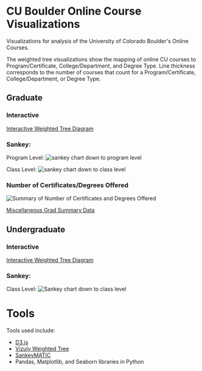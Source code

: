 # CU Boulder Online Course Visualizations
Visualizations for analysis of the University of Colorado Boulder's Online Courses. 

The weighted tree visualizations show the mapping of online CU courses to Program/Certificate, College/Department, and Degree Type. Line thickness corresponds to the number of courses that count for a Program/Certificate, College/Department, or Degree Type.

## Graduate

### Interactive
[Interactive Weighted Tree Diagram](https://jmfoster.github.io/online_course_mapping//docs/weightedtree_assett.html)

### Sankey:
Program Level:
![sankey chart down to program level](https://github.com/jmfoster/online_course_mapping/blob/master/figures/sankey_programs_grad.svg)

Class Level:
![sankey chart down to class level](https://github.com/jmfoster/online_course_mapping/blob/master/figures/sankey_classes_grad.svg)

### Number of Certificates/Degrees Offered
![Summary of Number of Certificates and Degrees Offered](https://github.com/jmfoster/online_course_mapping/blob/master/figures/degreetype_counts.png)

[Miscellaneous Grad Summary Data](https://github.com/jmfoster/online_course_mapping/blob/master/figures/misc_numbers.txt)

## Undergraduate

### Interactive
[Interactive Weighted Tree Diagram](https://jmfoster.github.io/online_course_mapping//docs/weightedtree_assett_undergrad.html)

### Sankey:
Class Level:
![Sankey chart down to class level](https://github.com/jmfoster/online_course_mapping/blob/master/figures/sankey_classes_undergrad.svg)




# Tools 

Tools used include:
* [D3.js](https://d3js.org)
* [Vizuly Weighted Tree](http://vizuly.io) 
* [SankeyMATIC](http://sankeymatic.com)
* Pandas, Matplotlib, and Seaborn libraries in Python 
